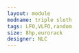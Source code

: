 ```yaml
---
layout: module
modname: triple sloth
tags: LFO,VLFO,random
size: 8hp,eurorack
designer: NLC
---
```

